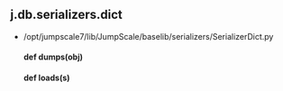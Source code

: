 ## j.db.serializers.dict

- /opt/jumpscale7/lib/JumpScale/baselib/serializers/SerializerDict.py

    #### def dumps(obj) 
    #### def loads(s) 
